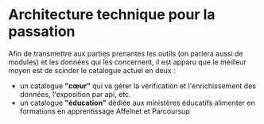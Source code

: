# Architecture technique pour la passation

Afin de transmettre aux parties prenantes les outils \(on parlera aussi de modules\) et les données qui les concernent, il est apparu que le meilleur moyen est de scinder le catalogue actuel en deux :

* un catalogue **"cœur"** qui va gérer la vérification et l'enrichissement des données, l'exposition par api, etc. 
* un catalogue **"éducation"** dédiée aux ministères éducatifs alimenter en formations en apprentissage Affelnet et Parcoursup

